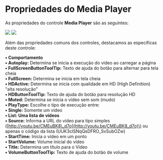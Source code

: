 # Propriedades do Media Player

As propriedades do controle **Media Player** são as seguintes:

![](http://www.gvinci.com.br/manual/mediaplayer_1.zoom80.png)   ![](http://www.gvinci.com.br/manual/mediaplayer_2.zoom80.png)

Além das propriedades comuns dos controles, destacamos as específicas deste controle:

  
**• Comportamento**  
                **• Autoplay:** Determina se inicia a execução do vídeo ao carregar a página  
                **• FullScreenButtonToolTip:** Texto de ajuda do botão para alternar para tela cheia  
                **• FullScreen:** Determina se inicia em tela cheia  
                **• HDActive:** Determina se inicia com qualidade em HD \(High Definition\) "alta resolução"  
                **• HDButtonToolTip:** Texto de ajuda do botão para resolução HD  
                **• Muted:** Determina se inicia o vídeo sem som \(mudo\)  
                **• PlayType:** Escolhe o tipo de execução entre:  
                        **• Single:** Somente um vídeo  
                        **• List: Uma lista de vídeos**  
                **• Source:** Informa a URL do vídeo para tipo simples \([http://youtu.be/CMEuBK8\_d7o](http://youtu.be/CMEuBK8_d7o)\) ou apenas o código da lista \(UUK3clSNqQsDFRO\_SvSubOZw\)  
                **• StartTime:** Inicia o vídeo em um ponto  
                **• StartVolume:** Volume inicial do vídeo  
                **• Title:** Determina um título para o Vídeo  
                **• VolumeButtonToolTip:** Texto de ajuda do botão de volume

